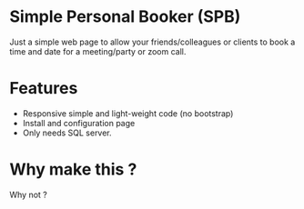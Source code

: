 # Simple Personal Booker (SPB)
Just a simple web page to allow your friends/colleagues or clients to book a time and date for a meeting/party or zoom call.

# Features
* Responsive simple and light-weight code (no bootstrap)
* Install and configuration page
* Only needs SQL server.

# Why make this ?
Why not ?